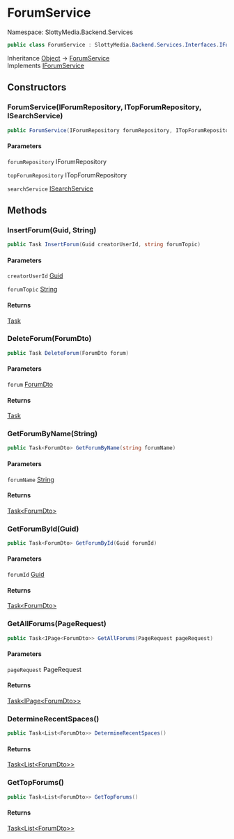 # ForumService

Namespace: SlottyMedia.Backend.Services

```csharp
public class ForumService : SlottyMedia.Backend.Services.Interfaces.IForumService
```

Inheritance [Object](https://docs.microsoft.com/en-us/dotnet/api/system.object) → [ForumService](./slottymedia.backend.services.forumservice.md)<br>
Implements [IForumService](./slottymedia.backend.services.interfaces.iforumservice.md)

## Constructors

### **ForumService(IForumRepository, ITopForumRepository, ISearchService)**

```csharp
public ForumService(IForumRepository forumRepository, ITopForumRepository topForumRepository, ISearchService searchService)
```

#### Parameters

`forumRepository` IForumRepository<br>

`topForumRepository` ITopForumRepository<br>

`searchService` [ISearchService](./slottymedia.backend.services.interfaces.isearchservice.md)<br>

## Methods

### **InsertForum(Guid, String)**

```csharp
public Task InsertForum(Guid creatorUserId, string forumTopic)
```

#### Parameters

`creatorUserId` [Guid](https://docs.microsoft.com/en-us/dotnet/api/system.guid)<br>

`forumTopic` [String](https://docs.microsoft.com/en-us/dotnet/api/system.string)<br>

#### Returns

[Task](https://docs.microsoft.com/en-us/dotnet/api/system.threading.tasks.task)<br>

### **DeleteForum(ForumDto)**

```csharp
public Task DeleteForum(ForumDto forum)
```

#### Parameters

`forum` [ForumDto](./slottymedia.backend.dtos.forumdto.md)<br>

#### Returns

[Task](https://docs.microsoft.com/en-us/dotnet/api/system.threading.tasks.task)<br>

### **GetForumByName(String)**

```csharp
public Task<ForumDto> GetForumByName(string forumName)
```

#### Parameters

`forumName` [String](https://docs.microsoft.com/en-us/dotnet/api/system.string)<br>

#### Returns

[Task&lt;ForumDto&gt;](https://docs.microsoft.com/en-us/dotnet/api/system.threading.tasks.task-1)<br>

### **GetForumById(Guid)**

```csharp
public Task<ForumDto> GetForumById(Guid forumId)
```

#### Parameters

`forumId` [Guid](https://docs.microsoft.com/en-us/dotnet/api/system.guid)<br>

#### Returns

[Task&lt;ForumDto&gt;](https://docs.microsoft.com/en-us/dotnet/api/system.threading.tasks.task-1)<br>

### **GetAllForums(PageRequest)**

```csharp
public Task<IPage<ForumDto>> GetAllForums(PageRequest pageRequest)
```

#### Parameters

`pageRequest` PageRequest<br>

#### Returns

[Task&lt;IPage&lt;ForumDto&gt;&gt;](https://docs.microsoft.com/en-us/dotnet/api/system.threading.tasks.task-1)<br>

### **DetermineRecentSpaces()**

```csharp
public Task<List<ForumDto>> DetermineRecentSpaces()
```

#### Returns

[Task&lt;List&lt;ForumDto&gt;&gt;](https://docs.microsoft.com/en-us/dotnet/api/system.threading.tasks.task-1)<br>

### **GetTopForums()**

```csharp
public Task<List<ForumDto>> GetTopForums()
```

#### Returns

[Task&lt;List&lt;ForumDto&gt;&gt;](https://docs.microsoft.com/en-us/dotnet/api/system.threading.tasks.task-1)<br>
